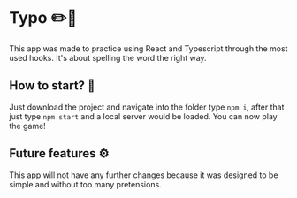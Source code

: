 # Typo ✏️🤲

This app was made to practice using React and Typescript through the most used hooks. It's about spelling the word the right way.

## How to start? 🚩

Just download the project and navigate into the folder type `npm i`, after that just type `npm start` and a local server would be loaded. You can now play the game!

## Future features ⚙️

This app will not have any further changes because it was designed to be simple and without too many pretensions.
